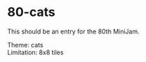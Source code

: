 80-cats
=======

This should be an entry for the 80th MiniJam.

Theme:		cats  
Limitation:	8x8 tiles  
